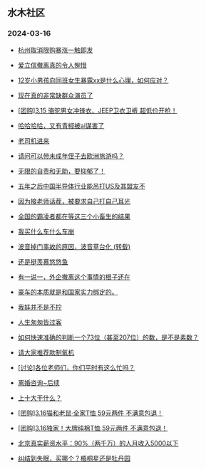 ## 水木社区 
### 2024-03-16

+ [杭州取消限购暴涨一触即发](https://www.mysmth.net/nForum/article/OurEstate/2922302)

+ [爱立信撤离真的令人惋惜](https://www.mysmth.net/nForum/article/WorkingLife/7100)

+ [12岁小男孩向同班女生暴露xx是什么心理，如何应对？](https://www.mysmth.net/nForum/article/ChildEducation/2362373)

+ [现在真的非常缺群众演员了](https://www.mysmth.net/nForum/article/TV/1677704)

+ [[团购]3.15 骆驼男女冲锋衣、JEEP卫衣卫裤 超低价开抢！](https://www.mysmth.net/nForum/article/ADAgent_TG/1318808)

+ [哈哈哈哈，又有青椒被ai谋害了](https://www.mysmth.net/nForum/article/QingJiao/852698)

+ [老司机进来](https://www.mysmth.net/nForum/article/GreenAuto/1503808)

+ [请问可以带未成年侄子去欧洲旅游吗？](https://www.mysmth.net/nForum/article/Travel/985216)

+ [无限的自责和无助，要抑郁了！](https://www.mysmth.net/nForum/article/FamilyLife/1766623240)

+ [五年之后中国半导体行业能吊打US及其盟友不](https://www.mysmth.net/nForum/article/METech/474989)

+ [因为接老师话茬，被要求自己打自己耳光](https://www.mysmth.net/nForum/article/ChildEducation/2362717)

+ [全国的霸凌者都在等这三个小畜生的结果](https://www.mysmth.net/nForum/article/FamilyLife/1766624083)

+ [我买什么车什么车崩](https://www.mysmth.net/nForum/article/AutoWorld/1944791746)

+ [波音掉门事故的原因，波音草台化 (转载)](https://www.mysmth.net/nForum/article/Aero/430363)

+ [还是挺羡慕悠悠鱼](https://www.mysmth.net/nForum/article/Age/20349460)

+ [有一说一，外企撤离这个事情的根子还在](https://www.mysmth.net/nForum/article/WorkingLife/8286)

+ [豪车的本质就是和国家实力绑定的。](https://www.mysmth.net/nForum/article/GreenAuto/1504873)

+ [我娃并不是不拧](https://www.mysmth.net/nForum/article/MyFamily/251569)

+ [人生匆匆皆过客](https://www.mysmth.net/nForum/article/Memory/113253)

+ [如何快速准确的判断一个73位（甚至207位）的数，是不是素数？](https://www.mysmth.net/nForum/article/Mathematics/92207)

+ [请大家推荐款制氧机](https://www.mysmth.net/nForum/article/HealthyLife/88157)

+ [[讨论]各位老师们，你们平时有这么忙吗？](https://www.mysmth.net/nForum/article/QingJiao/852900)

+ [离婚咨询~后续](https://www.mysmth.net/nForum/article/Divorce/2069878)

+ [上十大干什么？](https://www.mysmth.net/nForum/article/Divorce/2069878)

+ [[团购]3.16猫和老鼠·全家T恤 59元两件 不满意包退！](https://www.mysmth.net/nForum/article/ADAgent_TG/1318893)

+ [[团购]3.16独家！大牌纯棉T恤 59元两件 不满意包退！](https://www.mysmth.net/nForum/article/ADAgent_TG/1318893)

+ [北京真实薪资水平：90%（两千万）的人月收入5000以下](https://www.mysmth.net/nForum/article/Property/333)

+ [纠结到失眠，买哪个？梧桐星还是牡丹园](https://www.mysmth.net/nForum/article/OurEstate/2923489)

